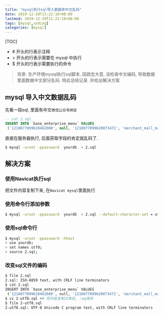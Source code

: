 ```yaml
---
title: "mysql执行sql导入数据库中文乱码"
date: 2019-12-29T11:22:18+08:00
lastmod: 2019-12-29T11:22:18+08:00
tags: [mysql,coding]
categories: [mysql]
---
```

[TOC]

- \# 开头的行表示注释
- \> 开头的行表示需要在 mysql 中执行
- $ 开头的行表示需要执行的命令

> 背景: 生产环境mysql执行sql脚本, 因疏忽大意, 没检查中文编码,
> 导致数据里面数据中文部分乱码. 特此总结记录. 并给出解决方案
## mysql 导入中文数据乱码

先看一段sql, 里面有中文`微信公众号绑定`

```sql
-- cat 2.sql
INSERT INTO `base_enterprise_menu` VALUES
 ('1210077099628462080', null, '1210077099620073472', 'merchant_mall_manager', 'WechatBind', '微信公众号绑定', '', '2-10-3-1', null, '2019-12-26 13:57:17', '1');
```
直接在服务器执行, 后面获取字段的肯定就乱码了.

```bash
$ mysql -uroot -ppassword  yourdb  < 2.sql
```

## 解决方案

### 使用Navicat执行sql
 
把文件内容复制下来, 在`Navicat mysql`里面执行

### 使用命令行添加参数

```bash
$ mysql -uroot -ppassword  yourdb  < 2.sql --default-character-set = utf8
```

### 使用sql命令行

```bash
$ mysql -uroot -ppassword -hhost
> use yourdb;
> set names utf8;
> source 2.sql;
```
### 改变sql文件的编码

```bash
$ file 2.sql 
2.sql: ISO-8859 text, with CRLF line terminators
$ cat 2.sql
INSERT INTO `base_enterprise_menu` VALUES
 ('1210077099628462080', null, '1210077099620073472', 'merchant_mall_manager', 'WechatBind', '微信公众号绑定', '', '2-10-3-1', null, '2019-12-26 13:57:17', '1');
$ vi 2-utf8.sql ## 将内容复制过来后, :wq保存
$ file 2-utf8.sql
2-utf8.sql: UTF-8 Unicode C program text, with CRLF line terminators
```
